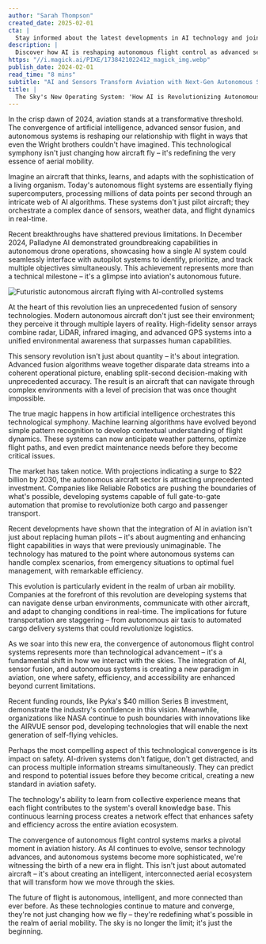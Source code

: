 ```yaml
---
author: "Sarah Thompson"
created_date: 2025-02-01
cta: |
  Stay informed about the latest developments in AI technology and join our growing community of tech enthusiasts!
description: |
  Discover how AI is reshaping autonomous flight control as advanced sensor fusion and machine learning enable aircraft to think, learn, and adapt. Explore the breakthrough innovations in aviation that promise a future of safer and more efficient air travel.
https: "//i.magick.ai/PIXE/1738421022412_magick_img.webp"
publish_date: 2024-02-01
read_time: "8 mins"
subtitle: "AI and Sensors Transform Aviation with Next-Gen Autonomous Systems"
title: |
  The Sky's New Operating System: 'How AI is Revolutionizing Autonomous Flight Control
---
```


In the crisp dawn of 2024, aviation stands at a transformative threshold. The convergence of artificial intelligence, advanced sensor fusion, and autonomous systems is reshaping our relationship with flight in ways that even the Wright brothers couldn't have imagined. This technological symphony isn't just changing how aircraft fly – it's redefining the very essence of aerial mobility.

Imagine an aircraft that thinks, learns, and adapts with the sophistication of a living organism. Today's autonomous flight systems are essentially flying supercomputers, processing millions of data points per second through an intricate web of AI algorithms. These systems don't just pilot aircraft; they orchestrate a complex dance of sensors, weather data, and flight dynamics in real-time.

Recent breakthroughs have shattered previous limitations. In December 2024, Palladyne AI demonstrated groundbreaking capabilities in autonomous drone operations, showcasing how a single AI system could seamlessly interface with autopilot systems to identify, prioritize, and track multiple objectives simultaneously. This achievement represents more than a technical milestone – it's a glimpse into aviation's autonomous future.

![Futuristic autonomous aircraft flying with AI-controlled systems](https://assets.magick.ai/aviation-ai-hero.jpg)

At the heart of this revolution lies an unprecedented fusion of sensory technologies. Modern autonomous aircraft don't just see their environment; they perceive it through multiple layers of reality. High-fidelity sensor arrays combine radar, LiDAR, infrared imaging, and advanced GPS systems into a unified environmental awareness that surpasses human capabilities.

This sensory revolution isn't just about quantity – it's about integration. Advanced fusion algorithms weave together disparate data streams into a coherent operational picture, enabling split-second decision-making with unprecedented accuracy. The result is an aircraft that can navigate through complex environments with a level of precision that was once thought impossible.

The true magic happens in how artificial intelligence orchestrates this technological symphony. Machine learning algorithms have evolved beyond simple pattern recognition to develop contextual understanding of flight dynamics. These systems can now anticipate weather patterns, optimize flight paths, and even predict maintenance needs before they become critical issues.

The market has taken notice. With projections indicating a surge to $22 billion by 2030, the autonomous aircraft sector is attracting unprecedented investment. Companies like Reliable Robotics are pushing the boundaries of what's possible, developing systems capable of full gate-to-gate automation that promise to revolutionize both cargo and passenger transport.

Recent developments have shown that the integration of AI in aviation isn't just about replacing human pilots – it's about augmenting and enhancing flight capabilities in ways that were previously unimaginable. The technology has matured to the point where autonomous systems can handle complex scenarios, from emergency situations to optimal fuel management, with remarkable efficiency.

This evolution is particularly evident in the realm of urban air mobility. Companies at the forefront of this revolution are developing systems that can navigate dense urban environments, communicate with other aircraft, and adapt to changing conditions in real-time. The implications for future transportation are staggering – from autonomous air taxis to automated cargo delivery systems that could revolutionize logistics.

As we soar into this new era, the convergence of autonomous flight control systems represents more than technological advancement – it's a fundamental shift in how we interact with the skies. The integration of AI, sensor fusion, and autonomous systems is creating a new paradigm in aviation, one where safety, efficiency, and accessibility are enhanced beyond current limitations.

Recent funding rounds, like Pyka's $40 million Series B investment, demonstrate the industry's confidence in this vision. Meanwhile, organizations like NASA continue to push boundaries with innovations like the AIRVUE sensor pod, developing technologies that will enable the next generation of self-flying vehicles.

Perhaps the most compelling aspect of this technological convergence is its impact on safety. AI-driven systems don't fatigue, don't get distracted, and can process multiple information streams simultaneously. They can predict and respond to potential issues before they become critical, creating a new standard in aviation safety.

The technology's ability to learn from collective experience means that each flight contributes to the system's overall knowledge base. This continuous learning process creates a network effect that enhances safety and efficiency across the entire aviation ecosystem.

The convergence of autonomous flight control systems marks a pivotal moment in aviation history. As AI continues to evolve, sensor technology advances, and autonomous systems become more sophisticated, we're witnessing the birth of a new era in flight. This isn't just about automated aircraft – it's about creating an intelligent, interconnected aerial ecosystem that will transform how we move through the skies.

The future of flight is autonomous, intelligent, and more connected than ever before. As these technologies continue to mature and converge, they're not just changing how we fly – they're redefining what's possible in the realm of aerial mobility. The sky is no longer the limit; it's just the beginning.
